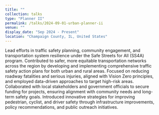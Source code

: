 ```yaml
---
title: ""
collection: talks
type: "Planner II"
permalink: /talks/2024-09-01-urban-planner-ii
venue: ""
display_date: "Sep 2024 - Present"
location: "Champaign County, IL, United States"
---
```


Lead efforts in traffic safety planning, community engagement, and transportation system resilience under the Safe Streets for All (SS4A) program. Contributed to safer, more equitable transportation networks across the region by developing and implementing comprehensive traffic safety action plans for both urban and rural areas. Focused on reducing roadway fatalities and serious injuries, aligned with Vision Zero principles, and employed data-driven approaches to target high-risk areas. Collaborated with local stakeholders and government officials to secure funding for projects, ensuring alignment with community needs and long-term safety goals. Introduced innovative strategies for improving pedestrian, cyclist, and driver safety through infrastructure improvements, policy recommendations, and public outreach initiatives.
